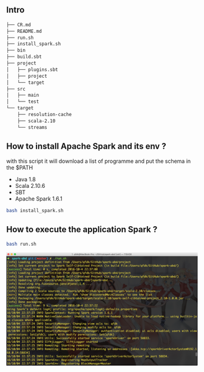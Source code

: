 ## Intro

```bash
├── CR.md
├── README.md
├── run.sh
├── install_spark.sh
├── bin
├── build.sbt
├── project
│   ├── plugins.sbt
│   ├── project
│   └── target
├── src
│   ├── main
│   └── test
└── target
    ├── resolution-cache
    ├── scala-2.10
    └── streams
```

## How to install Apache Spark and its env ?

with this script it will download a list of programme and put the schema in the $PATH

* Java 1.8
* Scala 2.10.6
* SBT
* Apache Spark 1.6.1

```bash
bash install_spark.sh
```

## How to execute the application Spark ?

```bash
bash run.sh
```
![](./img/run.png)
